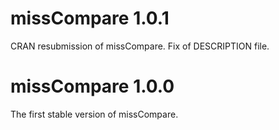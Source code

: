# missCompare 1.0.1
CRAN resubmission of missCompare. Fix of DESCRIPTION file.

# missCompare 1.0.0
The first stable version of missCompare.

